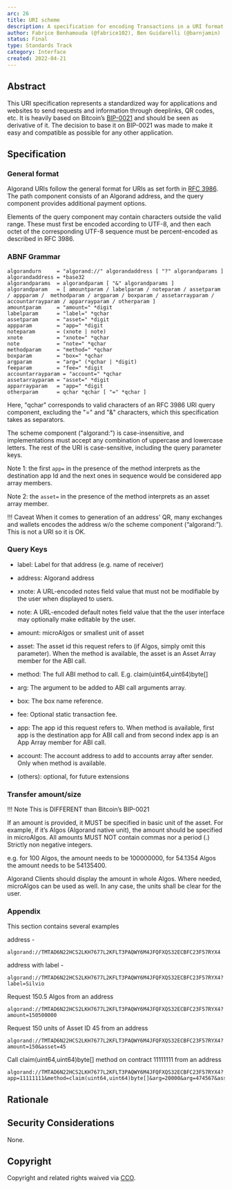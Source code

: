 ```yaml
---
arc: 26
title: URI scheme
description: A specification for encoding Transactions in a URI format.
author: Fabrice Benhamouda (@fabrice102), Ben Guidarelli (@barnjamin)
status: Final
type: Standards Track
category: Interface
created: 2022-04-21
---
```


## Abstract

This URI specification represents a standardized way for applications and websites to send requests and information through deeplinks, QR codes, etc. It is heavily based on Bitcoin’s <a href="https://github.com/bitcoin/bips/blob/master/bip-0021.mediawiki">BIP-0021</a> and should be seen as derivative of it. The decision to base it on BIP-0021 was made to make it easy and compatible as possible for any other application.

## Specification

### General format

Algorand URIs follow the general format for URIs as set forth in <a href="https://www.rfc-editor.org/rfc/rfc3986">RFC 3986</a>. The path component consists of an Algorand address, and the query component provides additional payment options.

Elements of the query component may contain characters outside the valid range. These must first be encoded according to UTF-8, and then each octet of the corresponding UTF-8 sequence must be percent-encoded as described in RFC 3986.

### ABNF Grammar

```
algorandurn     = "algorand://" algorandaddress [ "?" algorandparams ]
algorandaddress = *base32
algorandparams  = algorandparam [ "&" algorandparams ]
algorandparam   = [ amountparam / labelparam / noteparam / assetparam / appparam /  methodparam / argparam / boxparam / assetarrayparam / accountarrayparam / apparrayparam / otherparam ]
amountparam     = "amount=" *digit
labelparam      = "label=" *qchar
assetparam      = "asset=" *digit
appparam        = "app=" *digit
noteparam       = (xnote | note)
xnote           = "xnote=" *qchar
note            = "note=" *qchar 
methodparam     = "method=" *qchar
boxparam        = "box=" *qchar
argparam        = "arg=" (*qchar | *digit)
feeparam        = "fee=" *digit
accountarrayparam = "account=" *qchar
assetarrayparam = "asset=" *digit
apparrayparam   = "app=" *digit
otherparam      = qchar *qchar [ "=" *qchar ]
```

Here, "qchar" corresponds to valid characters of an RFC 3986 URI query component, excluding the "=" and "&" characters, which this specification takes as separators.

The scheme component ("algorand:") is case-insensitive, and implementations must accept any combination of uppercase and lowercase letters. The rest of the URI is case-sensitive, including the query parameter keys.

Note 1: the first `app=` in the presence of the method interprets as the destination app Id and the next ones in sequence would be considered app array members.

Note 2: the `asset=` in the presence of the method interprets as an asset array member.

!!! Caveat
    When it comes to generation of an address' QR,  many exchanges and wallets encodes the address w/o the scheme component (“algorand:”). This is not a URI so it is OK.

### Query Keys

- label: Label for that address (e.g. name of receiver)

- address: Algorand address

- xnote: A URL-encoded notes field value that must not be modifiable by the user when displayed to users.

- note: A URL-encoded default notes field value that the the user interface may optionally make editable by the user.

- amount: microAlgos or smallest unit of asset 

- asset: The asset id this request refers to (if Algos, simply omit this parameter). When the method is available, the asset is an Asset Array member for the ABI call.

- method: The full ABI method to call. E.g. claim(uint64,uint64)byte[]

- arg: The argument to be added to ABI call arguments array.

- box: The box name reference.

- fee: Optional static transaction fee.

- app: The app id this request refers to. When method is available, first app is the destination app for ABI call and from second index app is an App Array member for ABI call.

- account: The account address to add to accounts array after sender. Only when method is available.

- (others): optional, for future extensions

### Transfer amount/size

!!! Note
    This is DIFFERENT than Bitcoin’s BIP-0021

If an amount is provided, it MUST be specified in basic unit of the asset. For example, if it’s Algos (Algorand native unit), the amount should be specified in microAlgos. All amounts MUST NOT contain commas nor a period (.) Strictly non negative integers. 

e.g. for 100 Algos, the amount needs to be 100000000, for 54.1354 Algos the amount needs to be 54135400. 

Algorand Clients should display the amount in whole Algos. Where needed, microAlgos can be used as well. In any case, the units shall be clear for the user. 

### Appendix

This section contains several examples 

address - 

```
algorand://TMTAD6N22HCS2LKH7677L2KFLT3PAQWY6M4JFQFXQS32ECBFC23F57RYX4
```

address with label - 

```
algorand://TMTAD6N22HCS2LKH7677L2KFLT3PAQWY6M4JFQFXQS32ECBFC23F57RYX4?label=Silvio
```

Request 150.5 Algos from an address

```
algorand://TMTAD6N22HCS2LKH7677L2KFLT3PAQWY6M4JFQFXQS32ECBFC23F57RYX4?amount=150500000
```

Request 150 units of Asset ID 45 from an address

```
algorand://TMTAD6N22HCS2LKH7677L2KFLT3PAQWY6M4JFQFXQS32ECBFC23F57RYX4?amount=150&asset=45
```

Call claim(uint64,uint64)byte[] method on contract 11111111 from an address

```
algorand://TMTAD6N22HCS2LKH7677L2KFLT3PAQWY6M4JFQFXQS32ECBFC23F57RYX4?app=11111111&method=claim(uint64,uint64)byte[]&arg=20000&arg=474567&asset=45&fee=10000
```

## Rationale



## Security Considerations

None.

## Copyright

Copyright and related rights waived via <a href="https://creativecommons.org/publicdomain/zero/1.0/">CCO</a>.
